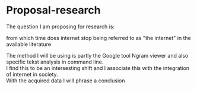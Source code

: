 # Proposal-research
The question I am proposing for research is:

from which time does internet stop being referred to as "the internet" in the available literature

The method I will be using is partly the Google tool Ngram viewer and also specific tekst analysis in command line.  
I find this to be an intersesting shift and I associate this with the integration of internet in society.    
With the acquired data I will phrase a conclusion
